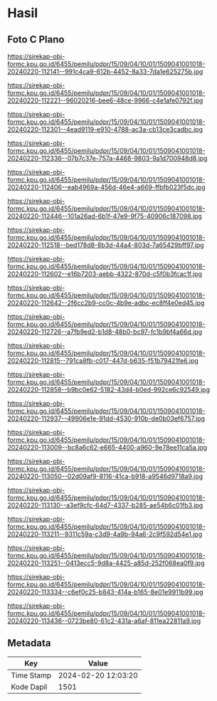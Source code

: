 # Hasil

## Foto C Plano

https://sirekap-obj-formc.kpu.go.id/6455/pemilu/pdpr/15/09/04/10/01/1509041001018-20240220-112141--991c4ca9-612b-4452-8a33-7da1e625275b.jpg

https://sirekap-obj-formc.kpu.go.id/6455/pemilu/pdpr/15/09/04/10/01/1509041001018-20240220-112221--96020216-bee6-48ce-9966-c4e1afe0792f.jpg

https://sirekap-obj-formc.kpu.go.id/6455/pemilu/pdpr/15/09/04/10/01/1509041001018-20240220-112301--4ead9119-e910-4788-ac3a-cb13ce3cadbc.jpg

https://sirekap-obj-formc.kpu.go.id/6455/pemilu/pdpr/15/09/04/10/01/1509041001018-20240220-112336--07b7c37e-757a-4468-9803-9a1d700948d8.jpg

https://sirekap-obj-formc.kpu.go.id/6455/pemilu/pdpr/15/09/04/10/01/1509041001018-20240220-112406--eab4969a-456d-46e4-a669-ffbfb023f5dc.jpg

https://sirekap-obj-formc.kpu.go.id/6455/pemilu/pdpr/15/09/04/10/01/1509041001018-20240220-112446--101a26ad-6b1f-47e9-9f75-40906c187098.jpg

https://sirekap-obj-formc.kpu.go.id/6455/pemilu/pdpr/15/09/04/10/01/1509041001018-20240220-112518--bed178d8-8b3d-44a4-803d-7a65429bff97.jpg

https://sirekap-obj-formc.kpu.go.id/6455/pemilu/pdpr/15/09/04/10/01/1509041001018-20240220-112602--e16b7203-aebb-4322-870d-c5f0b3fcac1f.jpg

https://sirekap-obj-formc.kpu.go.id/6455/pemilu/pdpr/15/09/04/10/01/1509041001018-20240220-112642--2f6cc2b9-cc0c-4b9e-adbc-ec8ff4e0ed45.jpg

https://sirekap-obj-formc.kpu.go.id/6455/pemilu/pdpr/15/09/04/10/01/1509041001018-20240220-112726--a7fb9ed2-b1d8-48b0-bc97-fc1b9bf4a66d.jpg

https://sirekap-obj-formc.kpu.go.id/6455/pemilu/pdpr/15/09/04/10/01/1509041001018-20240220-112815--791ca8fb-c017-447d-b635-f51b79421fe6.jpg

https://sirekap-obj-formc.kpu.go.id/6455/pemilu/pdpr/15/09/04/10/01/1509041001018-20240220-112858--b9bc0e62-5182-43d4-b0ed-992ce6c92549.jpg

https://sirekap-obj-formc.kpu.go.id/6455/pemilu/pdpr/15/09/04/10/01/1509041001018-20240220-112937--49906e1e-91dd-4530-910b-de0b03ef6757.jpg

https://sirekap-obj-formc.kpu.go.id/6455/pemilu/pdpr/15/09/04/10/01/1509041001018-20240220-113009--bc8a6c62-e665-4400-a960-9e78ee11ca5a.jpg

https://sirekap-obj-formc.kpu.go.id/6455/pemilu/pdpr/15/09/04/10/01/1509041001018-20240220-113050--02d09af9-8116-41ca-b918-a9546d9718a9.jpg

https://sirekap-obj-formc.kpu.go.id/6455/pemilu/pdpr/15/09/04/10/01/1509041001018-20240220-113130--a3ef9cfc-64d7-4337-b285-ae54b6c01fb3.jpg

https://sirekap-obj-formc.kpu.go.id/6455/pemilu/pdpr/15/09/04/10/01/1509041001018-20240220-113211--9311c59a-c3d9-4a9b-94a6-2c9f592d54e1.jpg

https://sirekap-obj-formc.kpu.go.id/6455/pemilu/pdpr/15/09/04/10/01/1509041001018-20240220-113251--0413ecc5-9d8a-4425-a85d-252f068ea0f9.jpg

https://sirekap-obj-formc.kpu.go.id/6455/pemilu/pdpr/15/09/04/10/01/1509041001018-20240220-113334--c6ef0c25-b843-414a-b165-8e01e9911b99.jpg

https://sirekap-obj-formc.kpu.go.id/6455/pemilu/pdpr/15/09/04/10/01/1509041001018-20240220-113436--0723be80-61c2-431a-a6af-811ea22811a9.jpg


## Metadata

| Key        | Value               |
| ---------- | ------------------- |
| Time Stamp | 2024-02-20 12:03:20 |
| Kode Dapil | 1501                |



